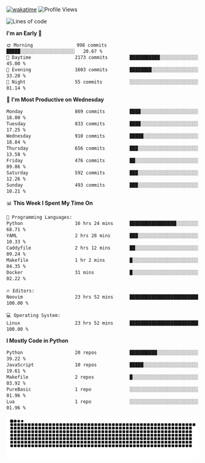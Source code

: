 [![wakatime](https://wakatime.com/badge/user/b920b284-3cde-4cd4-b72e-f7f22d050b16.svg)](https://wakatime.com/@b920b284-3cde-4cd4-b72e-f7f22d050b16)
![Profile Views](http://img.shields.io/badge/Profile%20Views-4586-blue)
<!--START_SECTION:waka-->
![Lines of code](https://img.shields.io/badge/From%20Hello%20World%20I%27ve%20Written-6.4%20million%20lines%20of%20code-blue)

**I'm an Early 🐤** 

```text
🌞 Morning                998 commits         █████░░░░░░░░░░░░░░░░░░░░   20.67 % 
🌆 Daytime                2173 commits        ███████████░░░░░░░░░░░░░░   45.00 % 
🌃 Evening                1603 commits        ████████░░░░░░░░░░░░░░░░░   33.20 % 
🌙 Night                  55 commits          ░░░░░░░░░░░░░░░░░░░░░░░░░   01.14 % 
```
📅 **I'm Most Productive on Wednesday** 

```text
Monday                   869 commits         ████░░░░░░░░░░░░░░░░░░░░░   18.00 % 
Tuesday                  833 commits         ████░░░░░░░░░░░░░░░░░░░░░   17.25 % 
Wednesday                910 commits         █████░░░░░░░░░░░░░░░░░░░░   18.84 % 
Thursday                 656 commits         ███░░░░░░░░░░░░░░░░░░░░░░   13.58 % 
Friday                   476 commits         ██░░░░░░░░░░░░░░░░░░░░░░░   09.86 % 
Saturday                 592 commits         ███░░░░░░░░░░░░░░░░░░░░░░   12.26 % 
Sunday                   493 commits         ███░░░░░░░░░░░░░░░░░░░░░░   10.21 % 
```


📊 **This Week I Spent My Time On** 

```text
💬 Programming Languages: 
Python                   16 hrs 24 mins      █████████████████░░░░░░░░   68.71 % 
YAML                     2 hrs 28 mins       ███░░░░░░░░░░░░░░░░░░░░░░   10.33 % 
Caddyfile                2 hrs 12 mins       ██░░░░░░░░░░░░░░░░░░░░░░░   09.24 % 
Makefile                 1 hr 2 mins         █░░░░░░░░░░░░░░░░░░░░░░░░   04.35 % 
Docker                   31 mins             █░░░░░░░░░░░░░░░░░░░░░░░░   02.22 % 

🔥 Editors: 
Neovim                   23 hrs 52 mins      █████████████████████████   100.00 % 

💻 Operating System: 
Linux                    23 hrs 52 mins      █████████████████████████   100.00 % 
```

**I Mostly Code in Python** 

```text
Python                   20 repos            ██████████░░░░░░░░░░░░░░░   39.22 % 
JavaScript               10 repos            █████░░░░░░░░░░░░░░░░░░░░   19.61 % 
Makefile                 2 repos             █░░░░░░░░░░░░░░░░░░░░░░░░   03.92 % 
PureBasic                1 repo              ░░░░░░░░░░░░░░░░░░░░░░░░░   01.96 % 
Lua                      1 repo              ░░░░░░░░░░░░░░░░░░░░░░░░░   01.96 % 
```




<!--END_SECTION:waka-->
![Snake animation](https://raw.githubusercontent.com/timmypidashev/timmypidashev/main/commits.svg)
